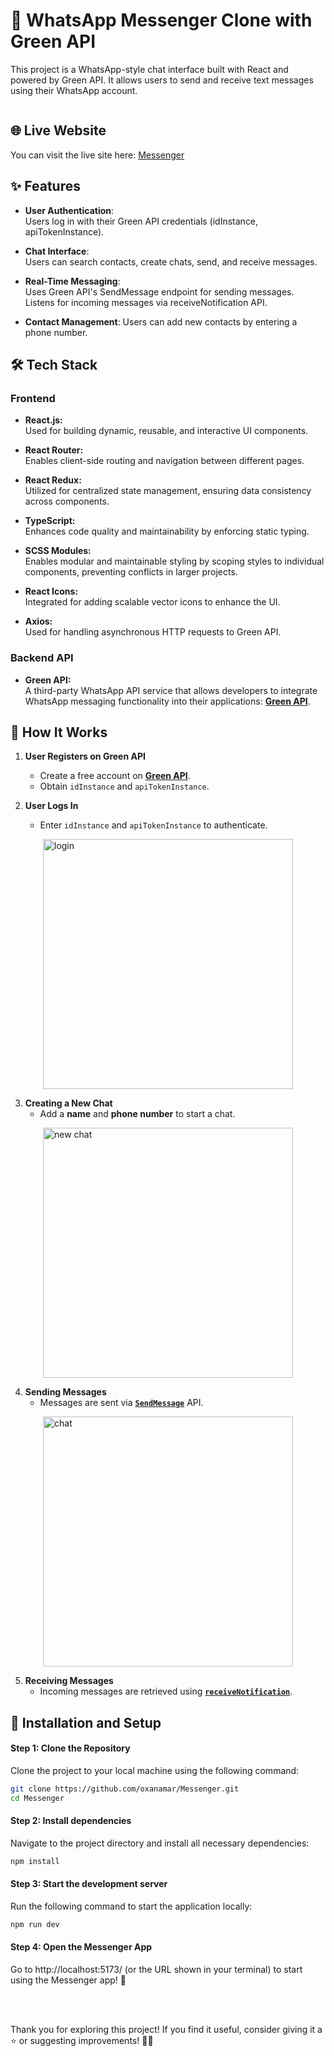 # 📩 WhatsApp Messenger Clone with Green API


<p>
This project is a WhatsApp-style chat interface built with React and powered by Green API. It allows users to send and receive text messages using their WhatsApp account.
</p>


<div style="display: flex; justify-content: space-between; align-items: center;">

</div>

## 🌐 Live Website

You can visit the live site here: [Messenger](https://messenger-xi-red.vercel.app/)

## ✨ Features

- **User Authentication**:  
  Users log in with their Green API credentials (idInstance, apiTokenInstance).

- **Chat Interface**:  
  Users can search contacts, create chats, send, and receive messages.

- **Real-Time Messaging**:  
  Uses Green API's SendMessage endpoint for sending messages.
  Listens for incoming messages via receiveNotification API.

- **Contact Management**:
  Users can add new contacts by entering a phone number.

## 🛠️ Tech Stack

### **Frontend**

- **React.js:**  
  Used for building dynamic, reusable, and interactive UI components.

- **React Router:**  
  Enables client-side routing and navigation between different pages.

- **React Redux:**  
  Utilized for centralized state management, ensuring data consistency across components.

- **TypeScript:**  
  Enhances code quality and maintainability by enforcing static typing. 

- **SCSS Modules:**  
  Enables modular and maintainable styling by scoping styles to individual components, preventing conflicts in larger projects. 

- **React Icons:**  
  Integrated for adding scalable vector icons to enhance the UI.

- **Axios:**  
  Used for handling asynchronous HTTP requests to Green API. 

### **Backend API**

- **Green API:**  
  A third-party WhatsApp API service that allows developers to integrate WhatsApp messaging functionality into their applications: **[Green API](https://green-api.com/en)**. 

## 🔄 How It Works
1. **User Registers on Green API**
   - Create a free account on **[Green API](https://green-api.com/en/docs/before-start/)**.
   - Obtain `idInstance` and `apiTokenInstance`.

2. **User Logs In**
   - Enter `idInstance` and `apiTokenInstance` to authenticate.
  
  <div style="display: flex; justify-content: center;">
   <img width="400" alt="login" src="https://github.com/user-attachments/assets/a09c80fa-d925-49a9-a2f1-1615dcf0feb4" />
  </div>

3. **Creating a New Chat**
   - Add a **name** and **phone number** to start a chat.
  
  <div style="display: flex; justify-content: center;">
  <img width="400" alt="new chat" src="https://github.com/user-attachments/assets/6be4213e-4439-4df0-aaea-2d1e386d7c2a" />
  </div>

4. **Sending Messages**
   - Messages are sent via **[`SendMessage`](https://green-api.com/en/docs/api/sending/SendMessage/)** API.
  
  <div style="display: flex; justify-content: center;">
  <img width="400" alt="chat" src="https://github.com/user-attachments/assets/e28ba5d0-ba8a-4888-b881-adb1cccbbeb2" />
  </div>

5. **Receiving Messages**
   - Incoming messages are retrieved using **[`receiveNotification`](https://green-api.com/en/docs/api/receiving/technology-http-api/ReceiveNotification/)**.



## 🚀 Installation and Setup

#### Step 1: Clone the Repository
Clone the project to your local machine using the following command:

```bash
git clone https://github.com/oxanamar/Messenger.git
cd Messenger

```

#### Step 2: Install dependencies
Navigate to the project directory and install all necessary dependencies:

```bash
npm install
```

#### Step 3: Start the development server
Run the following command to start the application locally:

```bash
npm run dev
```

#### Step 4: Open the Messenger App
Go to http://localhost:5173/ (or the URL shown in your terminal) to start using the Messenger app! 🎉

<br><br>

Thank you for exploring this project! If you find it useful, consider giving it a ⭐️ or suggesting improvements! 🙌🏻







